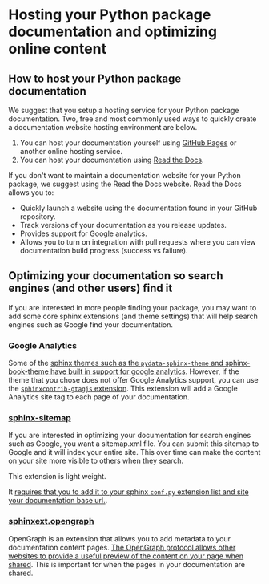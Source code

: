 # Hosting your Python package documentation and optimizing online content 

## How to host your Python package documentation

We suggest that you setup a hosting service for your Python package 
documentation. Two, free and most commonly used ways to
quickly create a documentation website hosting environment are below. 

1. You can host your documentation yourself using [GitHub Pages](https://pages.github.com/) or another online hosting service. 
1. You can host your documentation using [Read the Docs](https://readthedocs.org/).

If you don't want to maintain a documentation website for your Python package, 
we suggest using the Read the Docs website. Read the Docs allows you to:

* Quickly launch a website using the documentation found in your GitHub repository.  
* Track versions of your documentation as you release updates.
* Provides support for Google analytics.
* Allows you to turn on integration with pull requests where you can view documentation build progress (success vs failure).



## Optimizing your documentation so search engines (and other users) find it

If you are interested in more people finding your package, you may want to 
add some core sphinx extensions (and theme settings) that will help search 
engines such as Google find your documentation. 


### Google Analytics
Some of the [sphinx themes such as the `pydata-sphinx-theme` and 
sphinx-book-theme have built in support for google analytics](https://pydata-sphinx-theme.readthedocs.io/en/latest/user_guide/analytics.html#google-analytics). However, if the theme that you chose does not offer 
Google Analytics support, you can use the [`sphinxcontrib-gtagjs` extension](https://github.com/attakei/sphinxcontrib-gtagjs). 
This extension will add a Google Analytics site tag to each page of your 
documentation.  

### [sphinx-sitemap](https://sphinx-sitemap.readthedocs.io/en/latest/index.html)

If you are interested in optimizing your documentation for search engines such as Google, you want a sitemap.xml file. You can submit this sitemap to Google and it will index your entire site. This over time can make the content on your site more visible to others when they search. 

This extension is light weight.

It [requires that you to add it to your sphinx `conf.py` extension list and site your documentation base url.](https://sphinx-sitemap.readthedocs.io/en/latest/getting-started.html).

### [sphinxext.opengraph](https://github.com/wpilibsuite/sphinxext-opengraph)

OpenGraph is an extension that allows you to add metadata to your documentation 
content pages. [The OpenGraph protocol allows other websites to provide a 
useful preview of the content on your page when shared](https://www.freecodecamp.org/news/what-is-open-graph-and-how-can-i-use-it-for-my-website/#what-is-open-graph). This is important 
for when the pages in your documentation are shared.  
